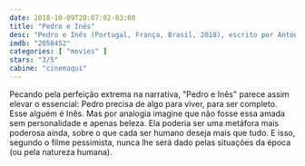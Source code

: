 ```yaml
---
date: 2018-10-09T20:07:02-03:00
title: "Pedro e Inês"
desc: "Pedro e Inês (Portugal, França, Brasil, 2018), escrito por António Ferreira baseado no romance de Rosa Lobato Faria, dirigido por Ferreira, com Diogo Amaral, Joana de Verona, Vera Kolodzig, João Lagarto, Miguel Monteiro. #mostrasp"
imdb: "2050452"
categories: [ "movies" ]
stars: "3/5"
cabine: "cinemaqui"
---
```

Pecando pela perfeição extrema na narrativa, "Pedro e Inês" parece assim elevar o essencial: Pedro precisa de algo para viver, para ser completo. Esse alguém é Inês. Mas por analogia imagine que não fosse essa amada sem personalidade e apenas beleza. Ela poderia ser uma metáfora mais poderosa ainda, sobre o que cada ser humano deseja mais que tudo. E isso, segundo o filme pessimista, nunca lhe será dado pelas situações da época (ou pela natureza humana).
